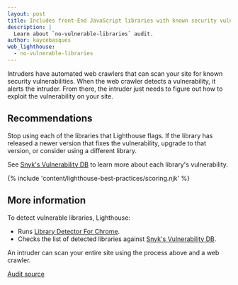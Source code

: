 ```yaml
---
layout: post
title: Includes front-End JavaScript libraries with known security vulnerabilities
description: |
  Learn about `no-vulnerable-libraries` audit.
author: kaycebasques
web_lighthouse:
  - no-vulnerable-libraries
---
```


Intruders have automated web crawlers that can scan your site for known security vulnerabilities.
When the web crawler detects a vulnerability, it alerts the intruder. From there, the intruder
just needs to figure out how to exploit the vulnerability on your site.

## Recommendations

Stop using each of the libraries that Lighthouse flags. If the library has released a
newer version that fixes the vulnerability, upgrade to that version, or consider using a
different library.

See [Snyk's Vulnerability DB](https://snyk.io/vuln?packageManager=all) to learn more about each library's vulnerability.

{% include 'content/lighthouse-best-practices/scoring.njk' %}

## More information

To detect vulnerable libraries, Lighthouse:

- Runs [Library Detector For Chrome](https://www.npmjs.com/package/js-library-detector).
- Checks the list of detected libraries against [Snyk's Vulnerability DB](https://snyk.io/vuln?packageManager=all).

An intruder can scan your entire site using the process above and a web crawler.

[Audit source](https://github.com/GoogleChrome/lighthouse/blob/master/lighthouse-core/audits/dobetterweb/no-vulnerable-libraries.js)